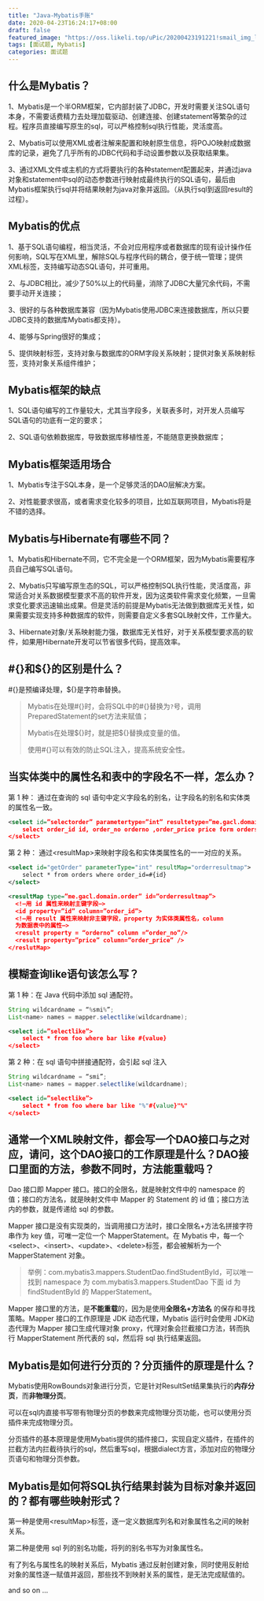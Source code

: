 ```yaml
---
title: "Java-Mybatis手账"
date: 2020-04-23T16:24:17+08:00
draft: false
featured_image: "https://oss.likeli.top/uPic/20200423191221!smail_img_likeli"
tags: [面试题, Mybatis]
categories: 面试题
---
```


## 什么是Mybatis？

1、Mybatis是一个半ORM框架，它内部封装了JDBC，开发时需要关注SQL语句本身，不需要话费精力去处理加载驱动、创建连接、创建statement等繁杂的过程。程序员直接编写原生的sql，可以严格控制sql执行性能，灵活度高。

2、Mybatis可以使用XML或者注解来配置和映射原生信息，将POJO映射成数据库的记录，避免了几乎所有的JDBC代码和手动设置参数以及获取结果集。

3、通过XML文件或主机的方式将要执行的各种statement配置起来，并通过java对象和statement中sql的动态参数进行映射成最终执行的SQL语句，最后由Mybatis框架执行sql并将结果映射为java对象并返回。（从执行sql到返回result的过程）。

## Mybatis的优点

1、基于SQL语句编程，相当灵活，不会对应用程序或者数据库的现有设计操作任何影响，SQL写在XML里，解除SQL与程序代码的耦合，便于统一管理；提供XML标签，支持编写动态SQL语句，并可重用。

2、与JDBC相比，减少了50%以上的代码量，消除了JDBC大量冗余代码，不需要手动开关连接；

3、很好的与各种数据库兼容（因为Mybatis使用JDBC来连接数据库，所以只要JDBC支持的数据库Mybatis都支持）。

4、能够与Spring很好的集成；

5、提供映射标签，支持对象与数据库的ORM字段关系映射；提供对象关系映射标签，支持对象关系组件维护；

## Mybatis框架的缺点

1、SQL语句编写的工作量较大，尤其当字段多，关联表多时，对开发人员编写SQL语句的功底有一定的要求；

2、SQL语句依赖数据库，导致数据库移植性差，不能随意更换数据库；

## Mybatis框架适用场合

1、Mybatis专注于SQL本身，是一个足够灵活的DAO层解决方案。

2、对性能要求很高，或者需求变化较多的项目，比如互联网项目，Mybatis将是不错的选择。

## Mybatis与Hibernate有哪些不同？

1、Mybatis和Hibernate不同，它不完全是一个ORM框架，因为Mybatis需要程序员自己编写SQL语句。

2、Mybatis只写编写原生态的SQL，可以严格控制SQL执行性能，灵活度高，非常适合对关系数据模型要求不高的软件开发，因为这类软件需求变化频繁，一旦需求变化要求迅速输出成果。但是灵活的前提是Mybatis无法做到数据库无关性，如果需要实现支持多种数据库的软件，则需要自定义多套SQL映射文件，工作量大。

3、Hibernate对象/关系映射能力强，数据库无关性好，对于关系模型要求高的软件，如果用Hibernate开发可以节省很多代码，提高效率。

## #{}和${}的区别是什么？

\#{}是预编译处理，${}是字符串替换。

> Mybatis在处理\#{}时，会将SQL中的\#{}替换为`?`号，调用PreparedStatement的set方法来赋值；
>
> Mybatis在处理${}时，就是把\${}替换成变量的值。
>
> 使用\#{}可以有效的防止SQL注入，提高系统安全性。



## 当实体类中的属性名和表中的字段名不一样，怎么办？

第 1 种： 通过在查询的 sql 语句中定义字段名的别名，让字段名的别名和实体类的属性名一致。

```xml
<select id=”selectorder” parametertype=”int” resultetype=”me.gacl.domain.order”>
	select order_id id, order_no orderno ,order_price price form orders where order_id=#{id};
</select>
```

第 2 种： 通过\<resultMap\>来映射字段名和实体类属性名的一一对应的关系。

```xml
<select id="getOrder" parameterType="int" resultMap="orderresultmap">
	select * from orders where order_id=#{id}
</select>

<resultMap type=”me.gacl.domain.order” id=”orderresultmap”>
  <!–用 id 属性来映射主键字段–>
  <id property=”id” column=”order_id”>
  <!–用 result 属性来映射非主键字段，property 为实体类属性名，column
  为数据表中的属性–>
  <result property = “orderno” column =”order_no”/>
  <result property=”price” column=”order_price” />
</reslutMap>
```

## 模糊查询like语句该怎么写？

第 1 种：在 Java 代码中添加 sql 通配符。

```java
String wildcardname = “%smi%”;
List<name> names = mapper.selectlike(wildcardname);
```

```xml
<select id=”selectlike”>
	select * from foo where bar like #{value}
</select>
```

第 2 种：在 sql 语句中拼接通配符，会引起 sql 注入

```java
String wildcardname = “smi”;
List<name> names = mapper.selectlike(wildcardname);
```

```xml
<select id=”selectlike”>
	select * from foo where bar like "%"#{value}"%"
</select>
```

## 通常一个XML映射文件，都会写一个DAO接口与之对应，请问，这个DAO接口的工作原理是什么？DAO接口里面的方法，参数不同时，方法能重载吗？

Dao 接口即 Mapper 接口。接口的全限名，就是映射文件中的 namespace 的值；接口的方法名，就是映射文件中 Mapper 的 Statement 的 id 值；接口方法内的参数，就是传递给 sql 的参数。

Mapper 接口是没有实现类的，当调用接口方法时，接口全限名+方法名拼接字符串作为 key 值，可唯一定位一个 MapperStatement。在 Mybatis 中，每一个\<select>、\<insert>、\<update>、\<delete>标签，都会被解析为一个MapperStatement 对象。

> 举例：com.mybatis3.mappers.StudentDao.findStudentById，可以唯一找到 namespace 为 com.mybatis3.mappers.StudentDao 下面 id 为findStudentById 的 MapperStatement。

Mapper 接口里的方法，是**不能重载**的，因为是使用**全限名+方法名** 的保存和寻找策略。Mapper 接口的工作原理是 JDK 动态代理，Mybatis 运行时会使用 JDK动态代理为 Mapper 接口生成代理对象 proxy，代理对象会拦截接口方法，转而执行 MapperStatement 所代表的 sql，然后将 sql 执行结果返回。

## Mybatis是如何进行分页的？分页插件的原理是什么？

Mybatis使用RowBounds对象进行分页，它是针对ResultSet结果集执行的**内存分页**，而**非物理分页**。

可以在sql内直接书写带有物理分页的参数来完成物理分页功能，也可以使用分页插件来完成物理分页。

分页插件的基本原理是使用Mybatis提供的插件接口，实现自定义插件，在插件的拦截方法内拦截待执行的sql，然后重写sql，根据dialect方言，添加对应的物理分页语句和物理分页参数。

## Mybatis是如何将SQL执行结果封装为目标对象并返回的？都有哪些映射形式？

第一种是使用\<resultMap>标签，逐一定义数据库列名和对象属性名之间的映射关系。

第二种是使用 sql 列的别名功能，将列的别名书写为对象属性名。

有了列名与属性名的映射关系后，Mybatis 通过反射创建对象，同时使用反射给对象的属性逐一赋值并返回，那些找不到映射关系的属性，是无法完成赋值的。



and so on ...